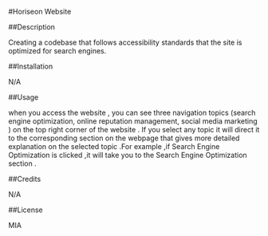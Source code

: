 #Horiseon Website

##Description

Creating a codebase that follows accessibility standards that the site is optimized for search engines.

##Installation

N/A

##Usage

when you access the website , you can see three navigation topics (search engine optimization, online reputation management, social media marketing ) on the top right corner of the website . If you select any topic it will direct it to the corresponding section on the webpage that gives more detailed explanation on the selected topic .For example ,if Search Engine Optimization is clicked ,it will take you to the Search Engine Optimization section .

##Credits

N/A

##License

MIA
